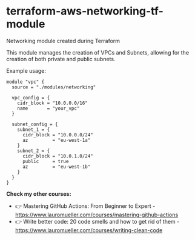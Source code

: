 # terraform-aws-networking-tf-module
Networking module created during  Terraform 

This module manages the creation of VPCs and Subnets, allowing for the creation of both private and public subnets.

Example usage:
```
module "vpc" {
  source = "./modules/networking"

  vpc_config = {
    cidr_block = "10.0.0.0/16"
    name       = "your_vpc"
  }

  subnet_config = {
    subnet_1 = {
      cidr_block = "10.0.0.0/24"
      az         = "eu-west-1a"
    }
    subnet_2 = {
      cidr_block = "10.0.1.0/24"
      public     = true
      az         = "eu-west-1b"
    }
  }
}
```

**Check my other courses:** 

- 👉 Mastering GitHub Actions: From Beginner to Expert - https://www.lauromueller.com/courses/mastering-github-actions
- 👉 Write better code: 20 code smells and how to get rid of them -  https://www.lauromueller.com/courses/writing-clean-code
